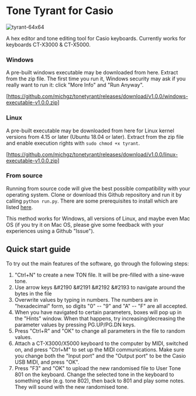 # Tone Tyrant for Casio

![tyrant-64x64](https://user-images.githubusercontent.com/42281265/149575450-a4bce95c-79d1-4836-a40a-6082bbaf9f68.png)

A hex editor and tone editing tool for Casio keyboards. Currently works for keyboards CT-X3000 & CT-X5000.

### Windows

A pre-built windows executable may be downloaded from here. Extract from the zip file. The first time you run it, Windows security may ask if you really want to run it: click "More Info" and "Run Anyway".

[https://github.com/michgz/tonetyrant/releases/download/v1.0.0/windows-executable-v1.0.0.zip]

### Linux

A pre-built executable may be downloaded from here for Linux kernel versions from 4.15 or later (Ubuntu 18.04 or later). Extract from the zip file and enable execution rights with ```sudo chmod +x tyrant```.

[https://github.com/michgz/tonetyrant/releases/download/v1.0.0/linux-executable-v1.0.0.zip]

### From source

Running from source code will give the best possible compatibility with your operating system. Clone or download this Github repository and run it by calling ```python run.py```. There are some prerequisites to install which are listed [here](Prerequisites.md).

This method works for Windows, all versions of Linux, and maybe even Mac OS (if you try it on Mac OS, please give some feedback with your experiences using a Github "Issue").

## Quick start guide

To try out the main features of the software, go through the following steps:

1. "Ctrl+N" to create a new TON file. It will be pre-filled with a sine-wave tone.
2. Use arrow keys &#2190 &#2191 &#2192 &#2193 to navigate around the bytes in the file
3. Overwrite values by typing in numbers. The numbers are in "hexadecimal" form, so digits "0" -- "9" and "A" -- "F" are all accepted.
4. When you have navigated to certain parameters, boxes will pop up in the "Hints" window. When that happens, try increasing/decreasing the parameter values by pressing PG.UP/PG.DN keys.
5. Press "Ctrl+R" and "OK" to change all parameters in the file to random values.
6. Attach a CT-X3000/X5000 keyboard to the computer by MIDI, switched on, and press "Ctrl+M" to set up the MIDI communications. Make sure you change both the "Input port" and the "Output port" to be the Casio USB MIDI, and press "OK".
7. Press "F3" and "OK" to upload the new randomised file to User Tone 801 on the keyboard. Change the selected tone in the keyboard to something else (e.g. tone 802), then back to 801 and play some notes. They will sound with the new randomised tone.
